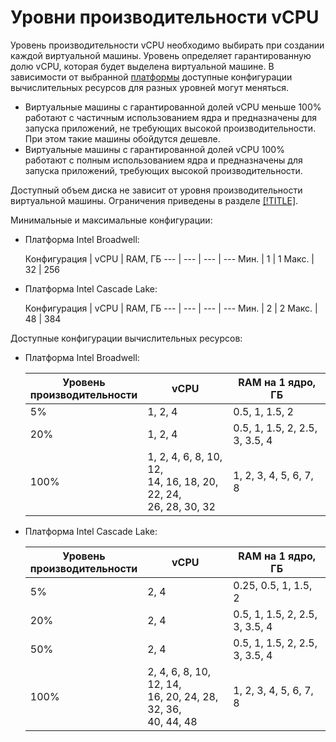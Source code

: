 # Уровни производительности vCPU

Уровень производительности vCPU необходимо выбирать при создании каждой виртуальной машины. Уровень определяет гарантированную долю vCPU, которая будет выделена виртуальной машине. В зависимости от выбранной [платформы](vm-platforms.md) доступные конфигурации вычислительных ресурсов для разных уровней могут меняться.

- Виртуальные машины с гарантированной долей vCPU меньше 100% работают с частичным использованием ядра и предназначены для запуска приложений, не требующих высокой производительности. При этом такие машины обойдутся дешевле.
- Виртуальные машины с гарантированной долей vCPU 100% работают с полным использованием ядра и предназначены для запуска приложений, требующих высокой производительности.

Доступный объем диска не зависит от уровня производительности виртуальной машины. Ограничения приведены в разделе [[!TITLE]](limits.md).

Минимальные и максимальные конфигурации:

- Платформа Intel Broadwell:

    Конфигурация | vCPU | RAM, ГБ
    --- | --- | --- | ---
    Мин. | 1 | 1
    Макс. | 32 | 256

- Платформа Intel Cascade Lake:

    Конфигурация | vCPU | RAM, ГБ
    --- | --- | --- | ---
    Мин. | 2 | 2
    Макс. | 48 | 384

Доступные конфигурации вычислительных ресурсов:

- Платформа Intel Broadwell:

    Уровень</br> производительности | vCPU | RAM на 1 ядро, ГБ
    --- | --- | ---
    5% | 1, 2, 4 | 0.5, 1, 1.5, 2
    20% | 1, 2, 4 | 0.5, 1, 1.5, 2, 2.5, 3, 3.5, 4
    100% | 1, 2, 4, 6, 8, 10, 12,</br> 14, 16, 18, 20, 22, 24,</br> 26, 28, 30, 32 | 1, 2, 3, 4, 5, 6, 7, 8

- Платформа Intel Cascade Lake:

    Уровень</br> производительности | vCPU | RAM на 1 ядро, ГБ
    --- | --- | ---
    5% | 2, 4 | 0.25, 0.5, 1, 1.5, 2
    20% | 2, 4 | 0.5, 1, 1.5, 2, 2.5, 3, 3.5, 4
    50% | 2, 4 | 0.5, 1, 1.5, 2, 2.5, 3, 3.5, 4
    100% | 2, 4, 6, 8, 10, 12, 14,</br> 16, 20, 24, 28, 32, 36,</br> 40, 44, 48 | 1, 2, 3, 4, 5, 6, 7, 8
